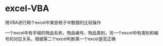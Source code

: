 # excel-VBA

用VBA进行两个excel中某些格子中数据的比较操作

一个excel中有手输的物品名称，物品编号，物品类别，另一个excel中有类别和编号的对应关系，根据第二个excel判断第一个excel是否正确
